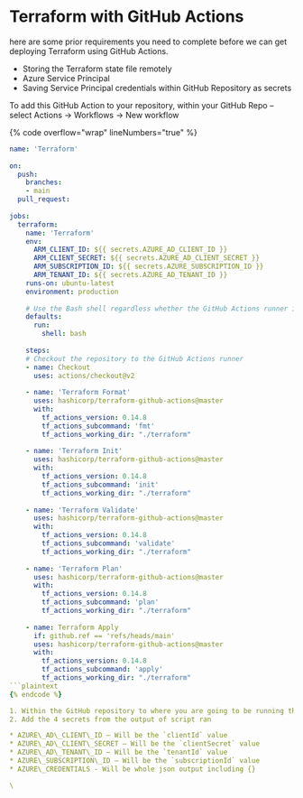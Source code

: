 # Terraform with GitHub Actions

here are some prior requirements you need to complete before we can get deploying Terraform using GitHub Actions.

* Storing the Terraform state file remotely
* Azure Service Principal
* Saving Service Principal credentials within GitHub Repository as secrets

To add this GitHub Action to your repository, within your GitHub Repo – select Actions -> Workflows -> New workflow

{% code overflow="wrap" lineNumbers="true" %}
```yaml
name: 'Terraform'
 
on:
  push:
    branches:
    - main
  pull_request:
 
jobs:
  terraform:
    name: 'Terraform'
    env:
      ARM_CLIENT_ID: ${{ secrets.AZURE_AD_CLIENT_ID }}
      ARM_CLIENT_SECRET: ${{ secrets.AZURE_AD_CLIENT_SECRET }}
      ARM_SUBSCRIPTION_ID: ${{ secrets.AZURE_SUBSCRIPTION_ID }}
      ARM_TENANT_ID: ${{ secrets.AZURE_AD_TENANT_ID }}
    runs-on: ubuntu-latest
    environment: production
 
    # Use the Bash shell regardless whether the GitHub Actions runner is ubuntu-latest, macos-latest, or windows-latest
    defaults:
      run:
        shell: bash
 
    steps:
    # Checkout the repository to the GitHub Actions runner
    - name: Checkout
      uses: actions/checkout@v2
 
    - name: 'Terraform Format'
      uses: hashicorp/terraform-github-actions@master
      with:
        tf_actions_version: 0.14.8
        tf_actions_subcommand: 'fmt'
        tf_actions_working_dir: "./terraform"
         
    - name: 'Terraform Init'
      uses: hashicorp/terraform-github-actions@master
      with:
        tf_actions_version: 0.14.8
        tf_actions_subcommand: 'init'
        tf_actions_working_dir: "./terraform"
 
    - name: 'Terraform Validate'
      uses: hashicorp/terraform-github-actions@master
      with:
        tf_actions_version: 0.14.8
        tf_actions_subcommand: 'validate'
        tf_actions_working_dir: "./terraform"
         
    - name: 'Terraform Plan'
      uses: hashicorp/terraform-github-actions@master
      with:
        tf_actions_version: 0.14.8
        tf_actions_subcommand: 'plan'
        tf_actions_working_dir: "./terraform"
 
    - name: Terraform Apply
      if: github.ref == 'refs/heads/main'
      uses: hashicorp/terraform-github-actions@master
      with:
        tf_actions_version: 0.14.8
        tf_actions_subcommand: 'apply'
        tf_actions_working_dir: "./terraform"
```plaintext
{% endcode %}

1. Within the GitHub repository to where you are going to be running the terraform from, select settings -> secrets
2. Add the 4 secrets from the output of script ran

* AZURE\_AD\_CLIENT\_ID – Will be the `clientId` value
* AZURE\_AD\_CLIENT\_SECRET – Will be the `clientSecret` value
* AZURE\_AD\_TENANT\_ID – Will be the `tenantId` value
* AZURE\_SUBSCRIPTION\_ID – Will be the `subscriptionId` value
* AZURE\_CREDENTIALS - Will be whole json output including {}

\
